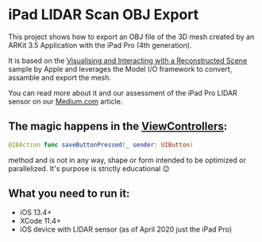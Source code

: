 # iPad LIDAR Scan OBJ Export

This project shows how to export an OBJ file of the 3D mesh created by an ARKit 3.5 Application with the iPad Pro (4th generation).

It is based on the [Visualising and Interacting with a Reconstructed Scene][1] sample by Apple and leverages the Model I/O framework to convert, assamble and export the mesh.

You can read more about it and our assessment of the iPad Pro LIDAR sensor on our [Medium.com][3] article.

## The magic happens in the [ViewControllers][2]:
``` swift
@IBAction func saveButtonPressed(_ sender: UIButton)
```
method and is not in any way, shape or form intended to be optimized or parallelized.
It's purpose is strictly educational :wink:

## What you need to run it:
* iOS 13.4+
* XCode 11.4+
* iOS device with LIDAR sensor (as of April 2020 just the iPad Pro)



[1]:https://developer.apple.com/documentation/arkit/world_tracking/visualizing_and_interacting_with_a_reconstructed_scene
[2]:iPadLIDARScanExport/ViewController.swift
[3]:https://medium.com/zeitraumgruppe/what-arkit-3-5-and-the-new-ipad-pro-bring-to-the-table-d4bf25e5dd87
